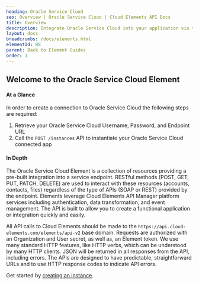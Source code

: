 ```yaml
---
heading: Oracle Service Cloud
seo: Overview | Oracle Service Cloud | Cloud Elements API Docs
title: Overview
description: Integrate Oracle Service Cloud into your application via the Cloud Elements APIs.
layout: docs
breadcrumbs: /docs/elements.html
elementId: 88
parent: Back to Element Guides
order: 1
---
```


## Welcome to the Oracle Service Cloud Element


#### At a Glance

In order to create a connection to Oracle Service Cloud the following steps are required:

1. Retrieve your Oracle Service Cloud Username, Password, and Endpoint URL
2. Call the `POST /instances` API to instantiate your Oracle Service Cloud connected app

#### In Depth

The Oracle Service Cloud Element is a collection of resources providing a pre-built integration into a service endpoint. RESTful methods (POST, GET, PUT, PATCH, DELETE) are used to interact with these resources (accounts, contacts, files) regardless of the type of APIs (SOAP or REST) provided by the endpoint. Elements leverage Cloud Elements API Manager platform services including authentication, data transformation, and event management.  The API is built to allow you to create a functional application or integration quickly and easily.

All API calls to Cloud Elements should be made to the `https://api.cloud-elements.com/elements/api-v2` base domain. Requests are authorized with an Organization and User secret, as well as, an Element token.  We use many standard HTTP features, like HTTP verbs, which can be understood by many HTTP clients. JSON will be returned in all responses from the API, including errors. The APIs are designed to have predictable, straightforward URLs and to use HTTP response codes to indicate API errors.

Get started by [creating an instance](oracleservicecloud-create-instance.html).
